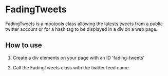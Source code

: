 FadingTweets
============

FadingTweets is a mootools class allowing the latests tweets from a 
public twitter account or for a hash tag to be displayed in a div
on a web page.

How to use
----------

1) Create a div elements on your page with an ID 'fading-tweets'
2) Call the FadingTweets class with the twitter feed name

    <div id="fading-tweets"></div>
    <script type="text/javascript">
        FadingTweets( { feed: 'cognidox' } );
    </script>

